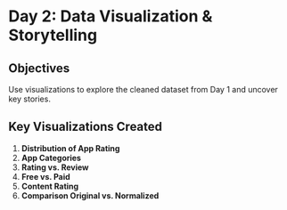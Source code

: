 # Day 2: Data Visualization & Storytelling

## Objectives
Use visualizations to explore the cleaned dataset from Day 1 and uncover key stories.

## Key Visualizations Created
1.  **Distribution of App Rating**    
2.  **App Categories**     
3.  **Rating vs. Review**     
4.  **Free vs. Paid** 
5. **Content Rating**
6. **Comparison Original vs. Normalized**